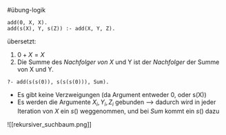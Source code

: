 #übung-logik

```
add(0, X, X).
add(s(X), Y, s(Z)) :- add(X, Y, Z).
```
übersetzt: 
1. $0 + X = X$
2. Die Summe des _Nachfolger von X_ und Y ist der _Nachfolger_ der Summe von X und Y.

```
?- add(s(s(0)), s(s(s(0))), Sum).
```
- Es gibt keine Verzweigungen (da Argument entweder 0, oder s(X))
- Es werden die Argumente $X_{i}, Y_{i}, Z_{i}$ gebunden --> dadurch wird in jeder Iteration von $X$ ein $s()$ weggenommen, und bei $Sum$ kommt ein $s()$ dazu

![[rekursiver_suchbaum.png]]
